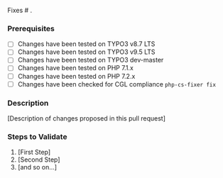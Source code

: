 Fixes # .

### Prerequisites

* [ ] Changes have been tested on TYPO3 v8.7 LTS
* [ ] Changes have been tested on TYPO3 v9.5 LTS
* [ ] Changes have been tested on TYPO3 dev-master
* [ ] Changes have been tested on PHP 7.1.x
* [ ] Changes have been tested on PHP 7.2.x
* [ ] Changes have been checked for CGL compliance `php-cs-fixer fix`

### Description

[Description of changes proposed in this pull request]

### Steps to Validate

1. [First Step]
2. [Second Step]
3. [and so on...]
